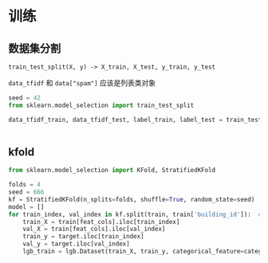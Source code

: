 # 训练

## 数据集分割

`train_test_split(X, y) -> X_train, X_test, y_train, y_test`

`data_tfidf` 和 `data["spam"]` 应该是列表类对象

```python
seed = 42
from sklearn.model_selection import train_test_split

data_tfidf_train, data_tfidf_test, label_train, label_test = train_test_split(data_tfidf, data["spam"], test_size=0.3,
                                                                              random_state=seed)
```

## kfold

```python
from sklearn.model_selection import KFold, StratifiedKFold

folds = 4
seed = 666
kf = StratifiedKFold(n_splits=folds, shuffle=True, random_state=seed)
model = []
for train_index, val_index in kf.split(train, train['building_id']):  # train 全数据表
    train_X = train[feat_cols].iloc[train_index]
    val_X = train[feat_cols].iloc[val_index]
    train_y = target.iloc[train_index]
    val_y = target.iloc[val_index]
    lgb_train = lgb.Dataset(train_X, train_y, categorical_feature=categoricals)
```
